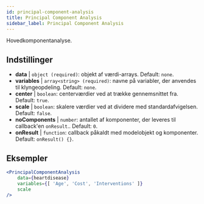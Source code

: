 ```yaml
---
id: principal-component-analysis
title: Principal Component Analysis
sidebar_label: Principal Component Analysis
---
```


Hovedkomponentanalyse.

## Indstillinger

* __data__ | `object (required)`: objekt af værdi-arrays. Default: `none`.
* __variables__ | `array<string> (required)`: navne på variabler, der anvendes til klyngeopdeling. Default: `none`.
* __center__ | `boolean`: centerværdier ved at trække gennemsnittet fra. Default: `true`.
* __scale__ | `boolean`: skalere værdier ved at dividere med standardafvigelsen. Default: `false`.
* __noComponents__ | `number`: antallet af komponenter, der leveres til callback'en `onResult`.. Default: `0`.
* __onResult__ | `function`: callback påkaldt med modelobjekt og komponenter. Default: `onResult() {}`.


## Eksempler

```jsx live
<PrincipalComponentAnalysis 
    data={heartdisease} 
    variables={[ 'Age', 'Cost', 'Interventions' ]}
    scale
/>
```

